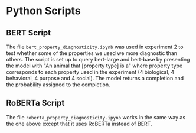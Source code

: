 # Python Scripts

## BERT Script

The file `bert_property_diagnosticity.ipynb` was used in experiment 2 to test whether some of the properties we used we more diagnostic than others. The script is set up to query bert-large and bert-base by presenting the model with "An animal that [property type] is a" where property type corresponds to each property used in the experiment (4 biological, 4 behavioral, 4 purpose and 4 social). The model returns a completion and the probability assigned to the completion.

## RoBERTa Script

The file `roberta_property_diagnosticity.ipynb` works in the same way as the one above except that it uses RoBERTa instead of BERT.